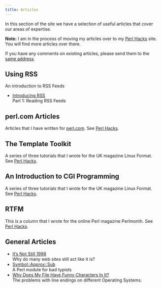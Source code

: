 ```yaml
---
title: Articles
---
```


In this section of the site we have a selection of useful articles that
cover our areas of expertise.

**Note:** I am in the process of moving my articles over to my
[Perl Hacks](https://perlhacks.com/articles/) site. You will find more
articles over there.

If you have any comments on existing articles, please send them to the
[same address](mailto:dave@mag-sol.com).

## Using RSS

An introduction to RSS Feeds

* [Introducing RSS](introducing-rss/)  
Part 1: Reading RSS Feeds

## perl.com Articles

Articles that I have written for [perl.com](https://perl.com/).
See [Perl Hacks](https://perlhacks.com/articles/perl-com/).

## The Template Toolkit

A series of three tutorials that I wrote for the UK magazine Linux Format.
See [Perl Hacks](https://perlhacks.com/articles/template-toolkit/).

## An Introduction to CGI Programming
A series of three tutorials that I wrote for the UK magazine Linux Format.
See [Perl Hacks](https://perlhacks.com/articles/cgi-programming/).

## RTFM
This is a column that I wrote for the online Perl magazine Perlmonth.
See [Perl Hacks](https://perlhacks.com/articles/rtfm/).

## General Articles

* [It’s Not Still 1998](its-not-still-1998/)  
Why do many web sites still act like it is?
* [Symbol::Approx::Sub](https://perlhacks.com/articles/symbolapproxsub/)  
A Perl module for bad typists
* [Why Does My File Have Funny Characters In It?](crlf/)  
The problems with line endings on different Operating Systems.
